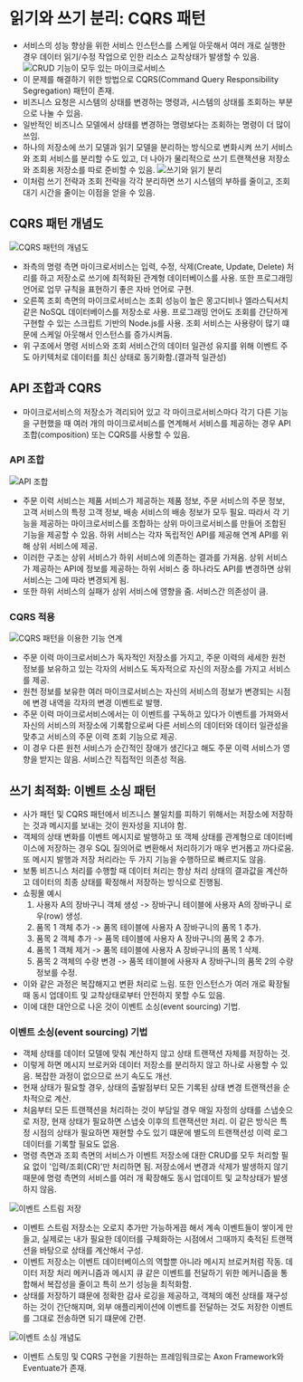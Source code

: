 # 읽기와 쓰기 분리: CQRS 패턴

- 서비스의 성능 향상을 위한 서비스 인스턴스를 스케일 아웃해서 여러 개로 실행한 경우 데이터 읽기/수정 작업으로 인한 리소스 교착상태가 발생할 수 있음.
  ![CRUD 기능이 모두 있는 마이크로서비스](https://engineering-skcc.github.io/assets/images/msa/MSA3.13.png)
- 이 문제를 해결하기 위한 방법으로 CQRS(Command Query Responsibility Segregation) 패턴이 존재.
- 비즈니스 요청은 시스템의 상태를 변경하는 명령과, 시스템의 상태를 조회하는 부분으로 나눌 수 있음.
- 일반적인 비즈니스 모델에서 상태를 변경하는 명령보다는 조회하는 명령이 더 많이 쓰임.
- 하나의 저장소에 쓰기 모델과 읽기 모델을 분리하는 방식으로 변화시켜 쓰기 서비스와 조회 서비스를 분리할 수도 있고, 더 나아가 물리적으로 쓰기 트랜잭션용 저장소와 조회용 저장소를 따로 준비할 수 있음.
  ![쓰기와 읽기 분리](https://engineering-skcc.github.io/assets/images/msa/MSA3.14.png)
- 이처럼 쓰기 전략과 조회 전략을 각각 분리하면 쓰기 시스템의 부하를 줄이고, 조회 대기 시간을 줄이는 이점을 얻을 수 있음.

## CQRS 패턴 개념도

![CQRS 패턴의 개념도](https://engineering-skcc.github.io/assets/images/msa/MSA3.15.png)

- 좌측의 명령 측면 마이크로서비스는 입력, 수정, 삭제(Create, Update, Delete) 처리를 하고 저장소로 쓰기에 최적화된 관계형 데이터베이스를 사용. 또한 프로그래밍 언어로 업무 규칙을 표현하기 좋은 자바 언어로 구현.
- 오른쪽 조회 측면의 마이크로서비스는 조회 성능이 높은 몽고디비나 엘라스틱서치 같은 NoSQL 데이터베이스를 저장소로 사용. 프로그래밍 언어도 조회를 간단하게 구현할 수 있는 스크립트 기반의 Node.js를 사용. 조회 서비스는 사용량이 많기 떄문에 스케일 아웃해서 인스턴스를 증가시켜둠.
- 위 구조에서 명령 서비스와 조회 서비스간의 데이터 일관성 유지를 위해 이벤트 주도 아키텍처로 데이터를 최신 상태로 동기화함.(결과적 일관성)

## API 조합과 CQRS

- 마이크로서비스의 저장소가 격리되어 있고 각 마이크로서비스마다 각기 다른 기능을 구현했을 때 여러 개의 마이크로서비스를 연계해서 서비스를 제공하는 경우 API 조합(composition) 또는 CQRS를 사용할 수 있음.

### API 조합

![API 조합](https://engineering-skcc.github.io/assets/images/msa/MSA3.16.png)

- 주문 이력 서비스는 제품 서비스가 제공하는 제품 정보, 주문 서비스의 주문 정보, 고객 서비스의 특정 고객 정보, 배송 서비스의 배송 정보가 모두 필요. 따라서 각 기능을 제공하는 마이크로서비스를 조합하는 상위 마이크로서비스를 만들어 조합된 기능을 제공할 수 있음. 하위 서비스는 각자 독립적인 API를 제공해 연계 API를 위해 상위 서비스에 제공.
- 이러한 구조는 상위 서비스가 하위 서비스에 의존하는 결과를 가져옴. 상위 서비스가 제공하는 API에 정보를 제공하는 하위 서비스 중 하나라도 API를 변경하면 상위 서비스는 그에 따라 변경되게 됨.
- 또한 하위 서비스의 실패가 상위 서비스에 영향을 줌. 서비스간 의존성이 큼.

### CQRS 적용

![CQRS 패턴을 이용한 기능 연계](https://engineering-skcc.github.io/assets/images/msa/MSA3.17.png)

- 주문 이력 마이크로서비스가 독자적인 저장소를 가지고, 주문 이력의 세세한 원천 정보를 보유하고 있는 각자의 서비스도 독자적으로 자신의 저장소를 가지고 서비스를 제공.
- 원천 정보를 보유한 여러 마이크로서비스는 자신의 서비스의 정보가 변경되는 시점에 변경 내역을 각자의 변경 이벤트로 발행.
- 주문 이력 마이크로서비스에서는 이 이벤트를 구독하고 있다가 이벤트를 가져와서 자신의 서비스의 저장소에 기록함으로써 다른 서비스의 데이터와 데이터 일관성을 맞추고 서비스의 주문 이력 조회 기능으로 제공.
- 이 경우 다른 원천 서비스가 순간적인 장애가 생긴다고 해도 주문 이력 서비스가 영향을 받지는 않음. 서비스간 직접적인 의존성 적음.

## 쓰기 최적화: 이벤트 소싱 패턴

- 사가 패턴 및 CQRS 패턴에서 비즈니스 불일치를 피하기 위해서는 저장소에 저장하는 것과 메시지를 보내는 것이 원자성을 지녀야 함.
- 객체의 상태 변화를 이벤트 메시지로 발행하고 또 객체 상태를 관계형으로 데이터베이스에 저장하는 경우 SQL 질의어로 변환해서 처리하기가 매우 번거롭고 까다로움. 또 메시지 발행과 저장 처리라는 두 가지 기능을 수행하므로 빠르지도 않음.
- 보통 비즈니스 처리를 수행할 때 데이터 처리는 항상 처리 상태의 결과값을 계산하고 데이터의 최종 상태를 확정해서 저장하는 방식으로 진행됨.
- 쇼핑몰 예시
  1. 사용자 A의 장바구니 객체 생성 -> 장바구니 테이블에 사용자 A의 장바구니 로우(row) 생성.
  2. 품목 1 객체 추가 -> 품목 테이블에 사용자 A 장바구니의 품목 1 추가.
  3. 품목 2 객체 추가 -> 품목 테이블에 사용자 A 장바구니의 품목 2 추가.
  4. 품목 1 객체 제거 -> 품목 테이블에 사용자 A 장바구니의 품목 1 삭제.
  5. 품목 2 객체의 수량 변경 -> 품목 테이블에 사용자 A 장바구니의 품목 2의 수량 정보를 수정.
- 이와 같은 과정은 복잡해지고 변환 처리로 느림. 또한 인스턴스가 여러 개로 확장될 때 동시 업데이트 및 교착상태로부터 안전하지 못할 수도 있음.
- 이에 대한 대안으로 나온 것이 이벤트 소싱(event sourcing) 기법.

### 이벤트 소싱(event sourcing) 기법

- 객체 상태를 데이터 모델에 맞춰 계산하지 않고 상태 트랜잭션 자체를 저장하는 것.
- 이렇게 하면 메시지 브로커와 데이터 저장소를 분리하지 않고 하나로 사용할 수 있음. 복잡한 과정이 없으므로 쓰기 속도도 개선.
- 현재 상태가 필요할 경우, 상태의 출발점부터 모든 기록된 상태 변경 트랜잭션을 순차적으로 계산.
- 처음부터 모든 트랜잭션을 처리하는 것이 부담일 경우 매일 자정의 상태를 스냅숏으로 저장, 현재 상태가 필요하면 스냅숏 이후의 트랜잭션만 처리. 이 같은 방식은 특정 시점의 상태가 필요하면 재현할 수도 있기 떄문에 별도의 트랜잭션성 이력 로그 데이터를 기록할 필요도 없음.
- 명령 측면과 조회 측면의 서비스가 이벤트 저장소에 대한 CRUD를 모두 처리할 필요 없이 '입력/조회(CR)'만 처리하면 됨. 저장소에서 변경과 삭제가 발생하지 않기 때문에 명령 측면의 서비스를 여러 개 확장해도 동시 업데이트 및 교착상태가 발생하지 않음.

![이벤트 스트림 저장](https://engineering-skcc.github.io/assets/images/msa/MSA3.18.png)

- 이벤트 스트림 저장소는 오로지 추가만 가능하게끔 해서 계속 이벤트들이 쌓이게 만들고, 실제로는 내가 필요한 데이터를 구체화하는 시점에서 그때까지 축적된 트랜잭션을 바탕으로 상태를 계산해서 구성.
- 이벤트 저장소는 이벤트 데이터베이스의 역할뿐 아니라 메시지 브로커처럼 작동. 데이터 저장 처리 메커니즘과 메시지 큐 같은 이벤트를 전달하기 위한 메커니즘을 통합해서 복잡성을 줄이고 특히 쓰기 성능을 최적화함.
- 상태를 저장하기 떄문에 정확한 감사 로깅을 제공하고, 객체의 예전 상태를 재구성하는 것이 간단해지며, 외부 애플리케이션에 이벤트를 전달하는 것도 저장한 이벤트를 그대로 전송하면 되기 떄문에 간편.

![이벤트 소싱 개념도](https://engineering-skcc.github.io/assets/images/msa/MSA3.19.png)

- 이벤트 스토밍 및 CQRS 구현을 기원하는 프레임워크로는 Axon Framework와 Eventuate가 존재.
